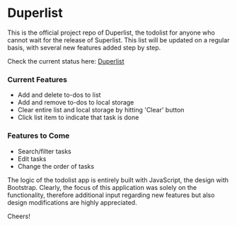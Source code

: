 # Duperlist

This is the official project repo of Duperlist, the todolist for anyone who cannot wait for the release of Superlist.
This list will be updated on a regular basis, with several new features added step by step.

Check the current status here: [Duperlist](https://chrizzlekicks.github.io/duperlist/duperlist.html)

### Current Features

* Add and delete to-dos to list
* Add and remove to-dos to local storage
* Clear entire list and local storage by hitting 'Clear' button
* Click list item to indicate that task is done

### Features to Come

* Search/filter tasks
* Edit tasks
* Change the order of tasks 

The logic of the todolist app is entirely built with JavaScript, the design with Bootstrap. Clearly, the focus of this application was solely on the functionality, therefore additional input regarding new features but also design modifications are highly appreciated.

Cheers!